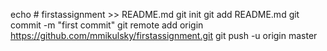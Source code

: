 echo # firstassignment >> README.md
git init
git add README.md
git commit -m "first commit"
git remote add origin https://github.com/mmikulsky/firstassignment.git
git push -u origin master
